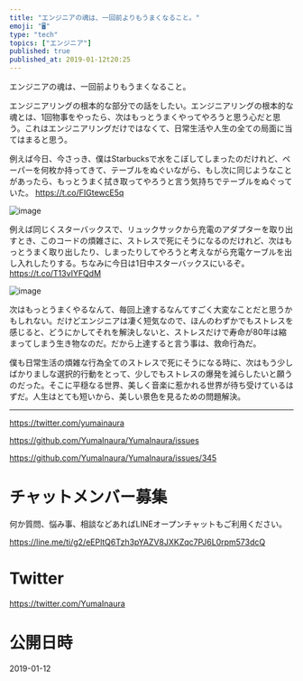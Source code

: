 ```yaml
---
title: "エンジニアの魂は、一回前よりもうまくなること。"
emoji: "🖥"
type: "tech"
topics: ["エンジニア"]
published: true
published_at: 2019-01-12t20:25
---
```


エンジニアの魂は、一回前よりもうまくなること。

エンジニアリングの根本的な部分での話をしたい。エンジニアリングの根本的な魂とは、1回物事をやったら、次はもっとうまくやってやろうと思う心だと思う。これはエンジニアリングだけではなくて、日常生活や人生の全ての局面に当てはまると思う。

例えば今日、今さっき、僕はStarbucksで水をこぼしてしまったのだけれど、ペーパーを何枚か持ってきて、テーブルをぬぐいながら、もし次に同じようなことがあったら、もっとうまく拭き取ってやろうと言う気持ちでテーブルをぬぐっていた。 https://t.co/FIGtewcE5q

![image](https://user-images.githubusercontent.com/13635059/51072691-d2976f00-16a7-11e9-96dd-96e260e22f5e.png)


例えば同じくスターバックスで、リュックサックから充電のアダプターを取り出すとき、このコードの煩雑さに、ストレスで死にそうになるのだけれど、次はもっとうまく取り出したり、しまったりしてやろうと考えながら充電ケーブルを出し入れしたりする。ちなみに今日は1日中スターバックスにいるぞ。 https://t.co/T13vIYFQdM

![image](https://user-images.githubusercontent.com/13635059/51072692-d88d5000-16a7-11e9-9755-8e260b349999.png)

次はもっとうまくやるなんて、毎回上達するなんてすごく大変なことだと思うかもしれない。だけどエンジニアは凄く短気なので、ほんのわずかでもストレスを感じると、どうにかしてそれを解決しないと、ストレスだけで寿命が80年は縮まってしまう生き物なのだ。だから上達すると言う事は、救命行為だ。

僕も日常生活の煩雑な行為全てのストレスで死にそうになる時に、次はもう少しばかりましな選択的行動をとって、少しでもストレスの爆発を減らしたいと願うのだった。そこに平穏なる世界、美しく音楽に惹かれる世界が待ち受けているはずだ。人生はとても短いから、美しい景色を見るための問題解決。

---

https://twitter.com/yumainaura

https://github.com/YumaInaura/YumaInaura/issues

https://github.com/YumaInaura/YumaInaura/issues/345








<!-- Update From Qiita API -->

# チャットメンバー募集


何か質問、悩み事、相談などあればLINEオープンチャットもご利用ください。

https://line.me/ti/g2/eEPltQ6Tzh3pYAZV8JXKZqc7PJ6L0rpm573dcQ





# Twitter


https://twitter.com/YumaInaura


<!-- Update From Qiita API -->



# 公開日時

2019-01-12
